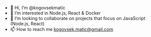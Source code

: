 - 👋 Hi, I’m @kogovsekmatic
- 👀 I’m interested in Node.js, React & Docker
- 💞️ I’m looking to collaborate on projects that focus on JavaScript (Node.js, React)
- 📫 How to reach me kogovsek.matic@gmail.com

<!---
kogovsekmatic/kogovsekmatic is a ✨ special ✨ repository because its `README.md` (this file) appears on your GitHub profile.
You can click the Preview link to take a look at your changes.
--->
